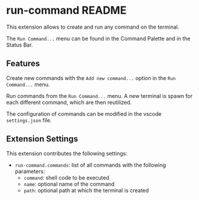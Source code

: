# run-command README

This extension allows to create and run any command on the terminal.

The `Run Command...` menu can be found in the Command Palette and in the Status Bar.

## Features

Create new commands with the `Add new command...` option in the `Run Command...` menu.

Run commands from the `Run Command...` menu. A new terminal is spawn for each different command, which are then reutilized.

The configuration of commands can be modified in the vscode `settings.json` file.

## Extension Settings

This extension contributes the following settings:

- `run-command.commands`: list of all commands with the following parameters:
  - `command`: shell code to be executed
  - `name`: optional name of the command
  - `path`: optional path at which the terminal is created
